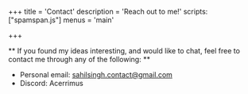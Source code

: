 +++
title = 'Contact'
description = 'Reach out to me!'
scripts: ["spamspan.js"]
menus = 'main'

+++

** If you found my ideas interesting, and would like to chat, feel free to contact me through any of the following: **

<!-- trunk-ignore(markdownlint/MD034) -->
- Personal email: sahilsingh.contact@gmail.com
- Discord: Acerrimus
